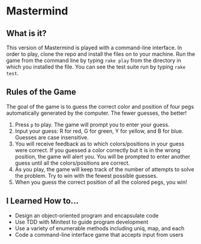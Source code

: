 # Mastermind

What is it? 
-----------
This version of Mastermind is played with a command-line interface. In order to play, clone the repo and install the files on to your machine. Run the game from the command line by typing `rake play` from the directory in which you installed the file. You can see the test suite run by typing `rake test`.

Rules of the Game
-----------------
The goal of the game is to guess the correct color and position of four pegs automatically generated by the computer. The fewer guesses, the better!
1. Press `p` to play. The game will prompt you to enter your guess. 
2. Input your guess: R for red, G for green, Y for yellow, and B for blue. Guesses are case insensitive. 
3. You will receive feedback as to which colors/positions in your guess were correct. If you guessed a color correctly but it is in the wrong position, the game will alert you. You will be prompted to enter another guess until all the colors/positions are correct.
4. As you play, the game will keep track of the number of attempts to solve the problem. Try to win with the fewest possible guesses. 
5. When you guess the correct position of all the colored pegs, you win!

I Learned How to...
------------
- Design an object-oriented program and encapsulate code
- Use TDD with Minitest to guide program development
- Use a variety of enumerable methods including uniq, map, and each
- Code a command-line interface game that accepts input from users


